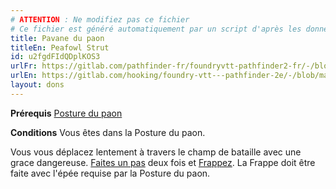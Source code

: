 ```yaml
---
# ATTENTION : Ne modifiez pas ce fichier
# Ce fichier est généré automatiquement par un script d'après les données du module Foundry VTT officiel et de sa traduction
title: Pavane du paon
titleEn: Peafowl Strut
id: u2fgdFIdQDplKOS3
urlFr: https://gitlab.com/pathfinder-fr/foundryvtt-pathfinder2-fr/-/blob/master/data/feats/u2fgdFIdQDplKOS3.htm
urlEn: https://gitlab.com/hooking/foundry-vtt---pathfinder-2e/-/blob/master/packs/data/feats.db/peafowl-strut.json
layout: dons
---
```

**Prérequis** [Posture du paon](posture-du-paon.md)

**Conditions** Vous êtes dans la Posture du paon.

Vous vous déplacez lentement à travers le champ de bataille avec une grace dangereuse. [Faites un pas](../actions/faire-un-pas.md) deux fois et [Frappez](../actions/frapper.md). La Frappe doit être faite avec l'épée requise par la Posture du paon.
